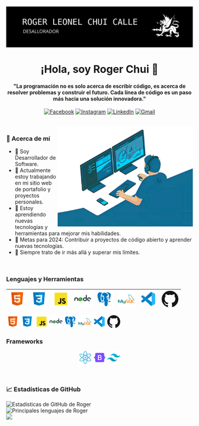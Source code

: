 ![Matrix SVG](https://raw.githubusercontent.com/Leonel-calle-dev/ICONOS/main/portada.svg)

<h1 align="center">¡Hola, soy Roger Chui 👋</h1>

<h4 align="center">"La programación no es solo acerca de escribir código, es acerca de resolver problemas y construir el futuro. Cada línea de código es un paso más hacia una solución innovadora."</h4>

<p align="center">
  <a href="https://www.facebook.com/roger.chui.1"><img src="https://img.shields.io/badge/facebook-%231877F2.svg?&style=for-the-badge&logo=facebook&logoColor=white" alt="Facebook" /></a>
  <a href="https://instagram.com/roger_chui"><img src="https://img.shields.io/badge/instagram-%23E4405F.svg?&style=for-the-badge&logo=instagram&logoColor=white" alt="Instagram" /></a>
  <a href="https://www.linkedin.com/in/roger-chui/"><img src="https://img.shields.io/badge/linkedin-%230077B5.svg?&style=for-the-badge&logo=linkedin&logoColor=white" alt="LinkedIn" /></a>
  <a href="mailto:roger.chui@example.com?subject=Hola%20Roger"><img src="https://img.shields.io/badge/gmail-%23D14836.svg?&style=for-the-badge&logo=gmail&logoColor=white" alt="Gmail"/></a>
</p>

<br>

<img align="right" height="270px" alt="png" src="https://raw.githubusercontent.com/Leonel-calle-dev/ICONOS/main/icon.png" />

### 🚀 Acerca de mí

- 🌟 Soy Desarrollador de Software.
- 🔭 Actualmente estoy trabajando en mi sitio web de portafolio y proyectos personales.
- 🌱 Estoy aprendiendo nuevas tecnologías y herramientas para mejorar mis habilidades.
- 🥅 Metas para 2024: Contribuir a proyectos de código abierto y aprender nuevas tecnologías.
- 🧗 Siempre trato de ir más allá y superar mis límites.

<br>

### Lenguajes y Herramientas
<p align="center">

|<img alt="HTML5" width="45px" src="https://raw.githubusercontent.com/Leonel-calle-dev/ICONOS/main/html.png" /> | <img alt="CSS3" width="45px" src="https://raw.githubusercontent.com/Leonel-calle-dev/ICONOS/main/css.png" /> | <img alt="JavaScript" width="45px" src="https://raw.githubusercontent.com/Leonel-calle-dev/ICONOS/main/javascript.png" /> |<img alt="Node.js" width="45px" src="https://raw.githubusercontent.com/Leonel-calle-dev/ICONOS/main/nodejs.png" /> | <img alt="Postgres" width="45px" src="https://raw.githubusercontent.com/Leonel-calle-dev/ICONOS/main/postgres.png" /> | <img alt="MySQL" width="45px" src="https://raw.githubusercontent.com/Leonel-calle-dev/ICONOS/main/mysql.png" /> | <img alt="Visual Studio Code" width="45px" src="https://raw.githubusercontent.com/Leonel-calle-dev/ICONOS/main/vs-code.png" /> | <img alt="GitHub" width="45px" src="https://raw.githubusercontent.com/github/explore/78df643247d429f6cc873026c0622819ad797942/topics/github/github.png" /> |
|:---:|:---:|:---:|:---:|:---:|:---:|:---:|:---:|
  
  <img alt="HTML5" width="35px" src="https://raw.githubusercontent.com/Leonel-calle-dev/ICONOS/main/html.png" />
  <img alt="CSS3" width="35px" src="https://raw.githubusercontent.com/Leonel-calle-dev/ICONOS/main/css.png" />
  <img alt="JavaScript" width="35px" src="https://raw.githubusercontent.com/Leonel-calle-dev/ICONOS/main/javascript.png" />
  <img alt="Node.js" width="35px" src="https://raw.githubusercontent.com/Leonel-calle-dev/ICONOS/main/nodejs.png" />
  <img alt="Postgres" width="35px" src="https://raw.githubusercontent.com/Leonel-calle-dev/ICONOS/main/postgres.png" />
  <img alt="MySQL" width="35px" src="https://raw.githubusercontent.com/Leonel-calle-dev/ICONOS/main/mysql.png" />
  <img alt="Visual Studio Code" width="35px" src="https://raw.githubusercontent.com/Leonel-calle-dev/ICONOS/main/vs-code.png" />
  <img alt="GitHub" width="35px" src="https://raw.githubusercontent.com/github/explore/78df643247d429f6cc873026c0622819ad797942/topics/github/github.png" />
</p>

### Frameworks
<p align="center">
  <img alt="React" width="35px" src="https://raw.githubusercontent.com/Leonel-calle-dev/ICONOS/main/react.png" />
  <img alt="Bootstrap" width="35px" src="https://raw.githubusercontent.com/Leonel-calle-dev/ICONOS/main/bootstrap.png" />
  <img alt="Tailwind CSS" width="35px" src="https://raw.githubusercontent.com/Leonel-calle-dev/ICONOS/main/tailwind-css.png" />
</p>

<br>

### 📈 Estadísticas de GitHub

<img align="left" src="https://github-readme-stats.vercel.app/api?username=Leonel-calle-dev&show_icons=true&title_color=fff&icon_color=79ff97&text_color=efefef&bg_color=24292e" alt="Estadísticas de GitHub de Roger" width="60%">
<img src="https://github-readme-stats.vercel.app/api/top-langs/?username=Leonel-calle-dev&show_icons=true&hide_border=true&theme=radical" width="37%" alt="Principales lenguajes de Roger">

<br>

<img src="https://github.com/punitkmryh/punitkmryh/blob/master/wave.svg" />

<!--[website]: -->
[twitter]: https://twitter.com/sumanth_98?s=09
<!--[youtube]: https://www.youtube.com/channel/UC40R8Rvwjhu08Z0MFffNfsg-->
[instagram]: https://instagram.com/the.cs.geek?igshid=1mamru7aa53b2
[linkedin]: https://www.linkedin.com/in/tv-sai-sumanth-3b7811141/
